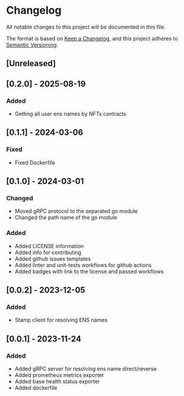 # Changelog

All notable changes to this project will be documented in this file.

The format is based on [Keep a Changelog](https://keepachangelog.com/en/1.0.0/), and this project adheres
to [Semantic Versioning](https://semver.org/spec/v2.0.0.html).

## [Unreleased]

## [0.2.0] - 2025-08-19

### Added
- Getting all user ens names by NFTs contracts

## [0.1.1] - 2024-03-06

### Fixed
- Fixed Dockerfile

## [0.1.0] - 2024-03-01

### Changed
- Moved gRPC protocol to the separated go module
- Changed the path name of the go module

### Added
- Added LICENSE information
- Added info for contributing
- Added github issues templates
- Added linter and unit-tests workflows for github actions
- Added badges with link to the license and passed workflows

## [0.0.2] - 2023-12-05

### Added
- Stamp client for resolving ENS names

## [0.0.1] - 2023-11-24

### Added
- Added gRPC server for resolving ens name direct/reverse
- Added prometheus metrics exporter
- Added base health status exporter
- Added dockerfile
